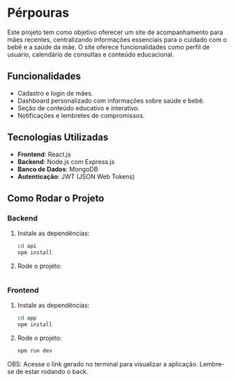 # Pérpouras
Este projeto tem como objetivo oferecer um site de acompanhamento para mães recentes, centralizando informações essenciais para o cuidado com o bebê e a saúde da mãe. O site oferece funcionalidades como perfil de usuário, calendário de consultas e conteúdo educacional.

## Funcionalidades

- Cadastro e login de mães.
- Dashboard personalizado com informações sobre saúde e bebê.
- Seção de conteúdo educativo e interativo.
- Notificações e lembretes de compromissos.

## Tecnologias Utilizadas

- **Frontend**: React.js
- **Backend**: Node.js com Express.js
- **Banco de Dados**: MongoDB
- **Autenticação**: JWT (JSON Web Tokens)

## Como Rodar o Projeto

### Backend

1. Instale as dependências:
   ```bash
   cd api
   npm install

2. Rode o projeto:
    ```bash
    
    ```

### Frontend

1. Instale as dependências:
   ```bash
   cd app
   npm install

2. Rode o projeto:
    ```bash
    npm run dev
    ```
OBS: Acesse o link gerado no terminal para visualizar a aplicação. Lembre-se de estar rodando o back.
